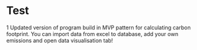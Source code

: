 # Test
1
Updated version of program build in MVP pattern for calculating carbon footprint. You can import data from excel to database, add your own emissions and open data visualisation tab!
